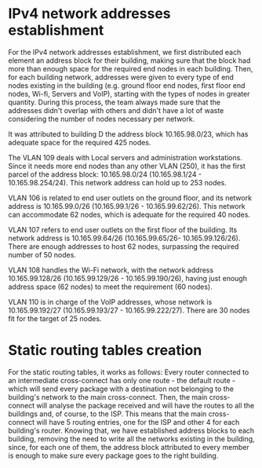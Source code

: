 # IPv4 network addresses establishment #

For the IPv4 network addresses establishment, we first distributed each element an address block for their building, making sure that the block had more than enough space for the required end nodes in each building. Then, for each building network, addresses were given to every type of end nodes existing in the building (e.g. ground floor end nodes, first floor end nodes, Wi-fi, Servers and VoIP), starting with the types of nodes in greater quantity. During this process, the team always made sure that the addresses didn't overlap with others and didn't have a lot of waste considering the number of nodes necessary per network. 

It was attributed to building D the address block 10.165.98.0/23, which has adequate space for the required 425 nodes.

The VLAN 109 deals with Local servers and administration workstations. Since it needs more end nodes than any other VLAN (250), it has the first parcel of the address block: 10.165.98.0/24 (10.165.98.1/24 - 10.165.98.254/24). This network address can hold up to 253 nodes.

VLAN 106 is related to end user outlets on the ground floor, and its network address is 10.165.99.0/26 (10.165.99.1/26 - 10.165.99.62/26). This network can accommodate 62 nodes, which is adequate for the required 40 nodes.

VLAN 107 refers to end user outlets on the first floor of the building. Its network address is 10.165.99.64/26 (10.165.99.65/26- 10.165.99.126/26). There are enough addresses to host 62 nodes, surpassing the required number of 50 nodes.

VLAN 108 handles the Wi-Fi network, with the network address 10.165.99.128/26 (10.165.99.129/26 - 10.165.99.190/26), having just enough address space (62 nodes) to meet the requirement (60 nodes). 

VLAN 110 is in charge of the VoIP addresses, whose network is 10.165.99.192/27 (10.165.99.193/27 - 10.165.99.222/27). There are 30 nodes fit for the target of 25 nodes.

# Static routing tables creation #

For the static routing tables, it works as follows: Every router connected to an intermediate cross-connect has only one route - the default route - which will send every package with a destination not belonging to the building's network to the main cross-connect. Then, the main cross-connect will analyse the package received and will have the routes to all the buildings and, of course, to the ISP. This means that the main cross-connect will have 5 routing entries, one for the ISP and other 4 for each building's router. Knowing that, we have established address blocks to each building, removing the need to write all the networks existing in the building, since, for each one of them, the address block attributed to every member is enough to make sure every package goes to the right building.